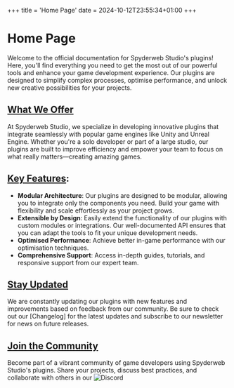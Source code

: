 +++
title = 'Home Page'
date = 2024-10-12T23:55:34+01:00
+++

# Home Page

Welcome to the official documentation for Spyderweb Studio's plugins! Here, you'll find everything you need to get the most out of our powerful tools and enhance your game development experience. Our plugins are designed to simplify complex processes, optimise performance, and unlock new creative possibilities for your projects.  

## <ins>What We Offer</ins>

At Spyderweb Studio, we specialize in developing innovative plugins that integrate seamlessly with popular game engines like Unity and Unreal Engine. Whether you're a solo developer or part of a large studio, our plugins are built to improve efficiency and empower your team to focus on what really matters—creating amazing games.  

## <ins>Key Features</ins>:

- **Modular Architecture**: Our plugins are designed to be modular, allowing you to integrate only the components you need. Build your game with flexibility and scale effortlessly as your project grows.
- **Extensible by Design**: Easily extend the functionality of our plugins with custom modules or integrations. Our well-documented API ensures that you can adapt the tools to fit your unique development needs.
- **Optimised Performance**: Achieve better in-game performance with our optimisation techniques.  
- **Comprehensive Support**: Access in-depth guides, tutorials, and responsive support from our expert team.   

## <ins>Stay Updated</ins>

We are constantly updating our plugins with new features and improvements based on feedback from our community. Be sure to check out our [Changelog] for the latest updates and subscribe to our newsletter for news on future releases.  

## <ins>Join the Community</ins>

Become part of a vibrant community of game developers using Spyderweb Studio's plugins. Share your projects, discuss best practices, and collaborate with others in our ![Discord](https://discord.gg/nz8dPgyKTQ)